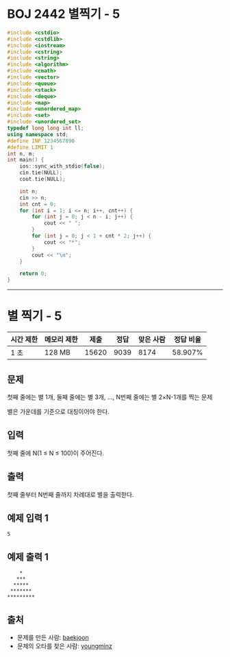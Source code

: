 # BOJ 2442 별찍기 - 5

```c++
#include <cstdio>
#include <cstdlib>
#include <iostream>
#include <cstring>
#include <string>
#include <algorithm>
#include <cmath>
#include <vector>
#include <queue>
#include <stack>
#include <deque>
#include <map>
#include <unordered_map>
#include <set>
#include <unordered_set>
typedef long long int ll;
using namespace std;
#define INF 1234567890
#define LIMIT 1
int n, m;
int main() {
	ios::sync_with_stdio(false);
	cin.tie(NULL);
	cout.tie(NULL);

	int n;
	cin >> n;
	int cnt = 0;
	for (int i = 1; i <= n; i++, cnt++) {
		for (int j = 0; j < n - i; j++) {
			cout << " ";
		}
		for (int j = 0; j < 1 + cnt * 2; j++) {
			cout << "*";
		}
		cout << "\n";
	}

	return 0;
}


```



---



# 별 찍기 - 5

| 시간 제한 | 메모리 제한 | 제출  | 정답 | 맞은 사람 | 정답 비율 |
| --------- | ----------- | ----- | ---- | --------- | --------- |
| 1 초      | 128 MB      | 15620 | 9039 | 8174      | 58.907%   |

## 문제

첫째 줄에는 별 1개, 둘째 줄에는 별 3개, ..., N번째 줄에는 별 2×N-1개를 찍는 문제

별은 가운데를 기준으로 대칭이어야 한다.

## 입력

첫째 줄에 N(1 ≤ N ≤ 100)이 주어진다.

## 출력

첫째 줄부터 N번째 줄까지 차례대로 별을 출력한다.



## 예제 입력 1

```
5
```

## 예제 출력 1

```
    *
   ***
  *****
 *******
*********
```



## 출처

- 문제를 만든 사람: [baekjoon](https://www.acmicpc.net/user/baekjoon)
- 문제의 오타를 찾은 사람: [youngminz](https://www.acmicpc.net/user/youngminz)